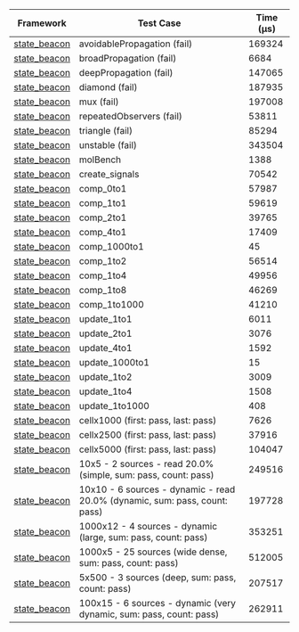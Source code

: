 | Framework | Test Case | Time (μs) |
| --- | --- | --- |
| [state_beacon](https://github.com/jinyus/dart_beacon) | avoidablePropagation (fail) | 169324 |
| [state_beacon](https://github.com/jinyus/dart_beacon) | broadPropagation (fail) | 6684 |
| [state_beacon](https://github.com/jinyus/dart_beacon) | deepPropagation (fail) | 147065 |
| [state_beacon](https://github.com/jinyus/dart_beacon) | diamond (fail) | 187935 |
| [state_beacon](https://github.com/jinyus/dart_beacon) | mux (fail) | 197008 |
| [state_beacon](https://github.com/jinyus/dart_beacon) | repeatedObservers (fail) | 53811 |
| [state_beacon](https://github.com/jinyus/dart_beacon) | triangle (fail) | 85294 |
| [state_beacon](https://github.com/jinyus/dart_beacon) | unstable (fail) | 343504 |
| [state_beacon](https://github.com/jinyus/dart_beacon) | molBench | 1388 |
| [state_beacon](https://github.com/jinyus/dart_beacon) | create_signals | 70542 |
| [state_beacon](https://github.com/jinyus/dart_beacon) | comp_0to1 | 57987 |
| [state_beacon](https://github.com/jinyus/dart_beacon) | comp_1to1 | 59619 |
| [state_beacon](https://github.com/jinyus/dart_beacon) | comp_2to1 | 39765 |
| [state_beacon](https://github.com/jinyus/dart_beacon) | comp_4to1 | 17409 |
| [state_beacon](https://github.com/jinyus/dart_beacon) | comp_1000to1 | 45 |
| [state_beacon](https://github.com/jinyus/dart_beacon) | comp_1to2 | 56514 |
| [state_beacon](https://github.com/jinyus/dart_beacon) | comp_1to4 | 49956 |
| [state_beacon](https://github.com/jinyus/dart_beacon) | comp_1to8 | 46269 |
| [state_beacon](https://github.com/jinyus/dart_beacon) | comp_1to1000 | 41210 |
| [state_beacon](https://github.com/jinyus/dart_beacon) | update_1to1 | 6011 |
| [state_beacon](https://github.com/jinyus/dart_beacon) | update_2to1 | 3076 |
| [state_beacon](https://github.com/jinyus/dart_beacon) | update_4to1 | 1592 |
| [state_beacon](https://github.com/jinyus/dart_beacon) | update_1000to1 | 15 |
| [state_beacon](https://github.com/jinyus/dart_beacon) | update_1to2 | 3009 |
| [state_beacon](https://github.com/jinyus/dart_beacon) | update_1to4 | 1508 |
| [state_beacon](https://github.com/jinyus/dart_beacon) | update_1to1000 | 408 |
| [state_beacon](https://github.com/jinyus/dart_beacon) | cellx1000 (first: pass, last: pass) | 7626 |
| [state_beacon](https://github.com/jinyus/dart_beacon) | cellx2500 (first: pass, last: pass) | 37916 |
| [state_beacon](https://github.com/jinyus/dart_beacon) | cellx5000 (first: pass, last: pass) | 104047 |
| [state_beacon](https://github.com/jinyus/dart_beacon) | 10x5 - 2 sources - read 20.0% (simple, sum: pass, count: pass) | 249516 |
| [state_beacon](https://github.com/jinyus/dart_beacon) | 10x10 - 6 sources - dynamic - read 20.0% (dynamic, sum: pass, count: pass) | 197728 |
| [state_beacon](https://github.com/jinyus/dart_beacon) | 1000x12 - 4 sources - dynamic (large, sum: pass, count: pass) | 353251 |
| [state_beacon](https://github.com/jinyus/dart_beacon) | 1000x5 - 25 sources (wide dense, sum: pass, count: pass) | 512005 |
| [state_beacon](https://github.com/jinyus/dart_beacon) | 5x500 - 3 sources (deep, sum: pass, count: pass) | 207517 |
| [state_beacon](https://github.com/jinyus/dart_beacon) | 100x15 - 6 sources - dynamic (very dynamic, sum: pass, count: pass) | 262911 |
